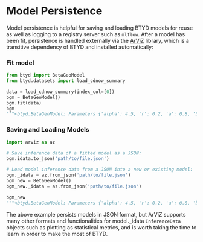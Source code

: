 # Model Persistence

Model persistence is helpful for saving and loading BTYD models for reuse as well as logging to a registry server such as `mlflow`. After a model has been fit, persistence is handled externally via the [ArViZ](https://python.arviz.org/en/latest/api/inference_data.html) library, which is a transitive dependency of BTYD and installed automatically:

### Fit model

```python
from btyd import BetaGeoModel
from btyd.datasets import load_cdnow_summary

data = load_cdnow_summary(index_col=[0])
bgm = BetaGeoModel()
bgm.fit(data)
bgm
"""<btyd.BetaGeoModel: Parameters {'alpha': 4.5, 'r': 0.2, 'a': 0.8, 'b': 2.4} estimated with 2357 customers.>"""
```

### Saving and Loading Models


```python
import arviz as az

# Save inference data of a fitted model as a JSON:
bgm.idata.to_json('path/to/file.json')

# Load model inference data from a JSON into a new or existing model:
bgm._idata = az.from_json('path/to/file.json')
bgm_new = BetaGeoModel()
bgm_new._idata = az.from_json('path/to/file.json')

bgm_new
"""<btyd.BetaGeoModel: Parameters {'alpha': 4.5, 'r': 0.2, 'a': 0.8, 'b': 2.4} estimated with 2357 customers.>"""
```

The above example persists models in JSON format, but ArViZ supports many other formats and functionalities for model._idata `InferenceData` objects such as plotting as statistical metrics, and is worth taking the time to learn in order to make the most of BTYD.

